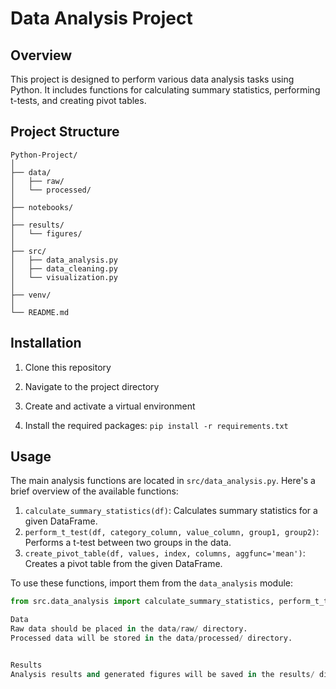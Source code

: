 # Data Analysis Project

## Overview

This project is designed to perform various data analysis tasks using Python. It includes functions for calculating summary statistics, performing t-tests, and creating pivot tables.

## Project Structure
```
Python-Project/
│
├── data/
│   ├── raw/
│   └── processed/
│
├── notebooks/
│
├── results/
│   └── figures/
│
├── src/
│   ├── data_analysis.py
│   ├── data_cleaning.py
│   └── visualization.py
│
├── venv/
│
└── README.md
```

## Installation

1. Clone this repository

2. Navigate to the project directory

3. Create and activate a virtual environment

4. Install the required packages: `pip install -r requirements.txt`

## Usage

The main analysis functions are located in `src/data_analysis.py`. Here's a brief overview of the available functions:

1. `calculate_summary_statistics(df)`: Calculates summary statistics for a given DataFrame.
2. `perform_t_test(df, category_column, value_column, group1, group2)`: Performs a t-test between two groups in the data.
3. `create_pivot_table(df, values, index, columns, aggfunc='mean')`: Creates a pivot table from the given DataFrame.

To use these functions, import them from the `data_analysis` module:

```python
from src.data_analysis import calculate_summary_statistics, perform_t_test, create_pivot_table

Data
Raw data should be placed in the data/raw/ directory.
Processed data will be stored in the data/processed/ directory.


Results
Analysis results and generated figures will be saved in the results/ directory.
